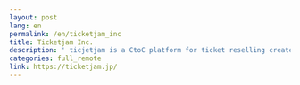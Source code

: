 ```yaml
---
layout: post
lang: en
permalink: /en/ticketjam_inc
title: Ticketjam Inc.
description: ' ticjetjam is a CtoC platform for ticket reselling created by music freaks. (Hiring) '
categories: full_remote
link: https://ticketjam.jp/
---
```

